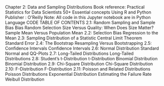 Chapter 2: Data and Sampling Distributions
Book reference: Practical Statistics for Data Scientists 50+
                Essential concepts Using R and Python
    Publisher : O'Reilly
Note: All code in this Jupyter notebook are in Python Language
CODE TABLE OF CONTENTS
2.1: Random Sampling and Sample Bias
        Bias
        Random Selection
        Size Versus Quality: When Does Size Matter?
        Sample Mean Versus Population Mean
2.2: Selection Bias
        Regression to the Mean
2.3: Sampling Distribution of a Statistic
        Central Limit Theorem
        Standard Error
2.4: The Bootstrap
        Resampling Versus Bootstrapping
2.5: Confidence Intervals
        Confidence Intervals
2.6: Normal Distribution
        Standard Normal and QQ-Plots
2.7: Long-Tailed Distributions
        Long-Tailed Distributions
2.8: Student’s t-Distribution
        t-Distribution
Binomial Distribution
        Binomial Distribution
2.9: Chi-Square Distribution
        Chi-Square Distribution
2.10: F-Distribution
        F-Distribution
2.11: Poisson and Related Distributions
        Poisson Distributions
        Exponential Distribution
        Estimating the Failure Rate
        Weibull Distribution